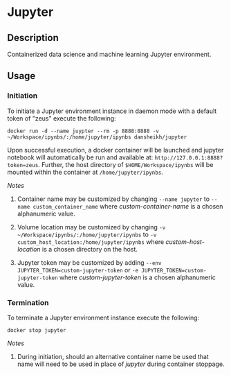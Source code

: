 # Jupyter

## Description

Containerized data science and machine learning Jupyter environment.

## Usage

### Initiation

To initiate a Jupyter environment instance in daemon mode with a default token of "zeus" execute the following:

`docker run -d --name juypter --rm -p 8888:8888 -v ~/Workspace/ipynbs/:/home/jupyter/ipynbs dansheikh/jupyter`

Upon successful execution, a docker container will be launched and jupyter notebook will automatically be run and available at: `http://127.0.0.1:8888?token=zeus`. Further, the host directory of `$HOME/Workspace/ipynbs` will be mounted within the container at `/home/jupyter/ipynbs`.

_Notes_

1. Container name may be customized by changing `--name jupyter` to `--name custom_container_name` where _custom-container-name_ is a chosen alphanumeric value.

2. Volume location may be customized by changing `-v ~/Workspace/ipynbs/:/home/jupyter/ipynbs` to `-v custom_host_location:/home/jupyter/ipynbs` where _custom-host-location_ is a chosen directory on the host.

3. Jupyter token may be customized by adding `--env JUPYTER_TOKEN=custom-jupyter-token` or `-e JUPYTER_TOKEN=custom-jupyter-token` where _custom-jupyter-token_ is a chosen alphanumeric value.

### Termination

To terminate a Jupyter environment instance execute the following:

`docker stop jupyter`

_Notes_

1. During initiation, should an alternative container name be used that name will need to be used in place of _jupyter_ during container stoppage.
